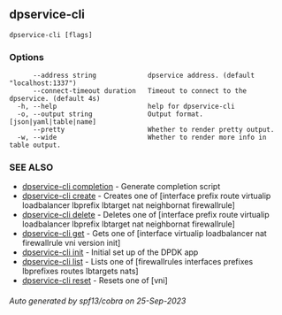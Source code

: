 ## dpservice-cli



```
dpservice-cli [flags]
```

### Options

```
      --address string             dpservice address. (default "localhost:1337")
      --connect-timeout duration   Timeout to connect to the dpservice. (default 4s)
  -h, --help                       help for dpservice-cli
  -o, --output string              Output format. [json|yaml|table|name]
      --pretty                     Whether to render pretty output.
  -w, --wide                       Whether to render more info in table output.
```

### SEE ALSO

* [dpservice-cli completion](dpservice-cli_completion.md)	 - Generate completion script
* [dpservice-cli create](dpservice-cli_create.md)	 - Creates one of [interface prefix route virtualip loadbalancer lbprefix lbtarget nat neighbornat firewallrule]
* [dpservice-cli delete](dpservice-cli_delete.md)	 - Deletes one of [interface prefix route virtualip loadbalancer lbprefix lbtarget nat neighbornat firewallrule]
* [dpservice-cli get](dpservice-cli_get.md)	 - Gets one of [interface virtualip loadbalancer nat firewallrule vni version init]
* [dpservice-cli init](dpservice-cli_init.md)	 - Initial set up of the DPDK app
* [dpservice-cli list](dpservice-cli_list.md)	 - Lists one of [firewallrules interfaces prefixes lbprefixes routes lbtargets nats]
* [dpservice-cli reset](dpservice-cli_reset.md)	 - Resets one of [vni]

###### Auto generated by spf13/cobra on 25-Sep-2023
